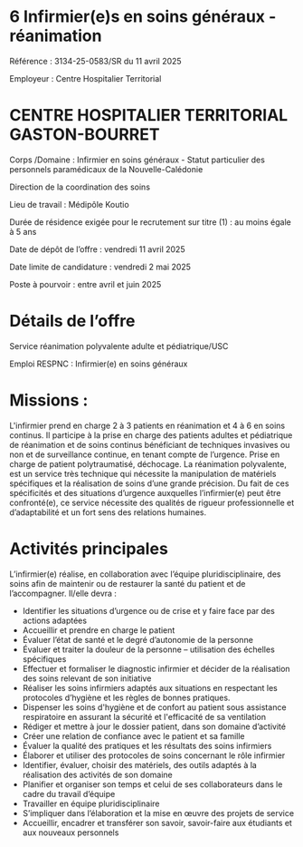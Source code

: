 # 6 Infirmier(e)s en soins généraux - réanimation

Référence : 3134-25-0583/SR du 11 avril 2025

Employeur : Centre Hospitalier Territorial

# CENTRE HOSPITALIER TERRITORIAL GASTON-BOURRET

Corps /Domaine : Infirmier en soins généraux - Statut particulier des personnels paramédicaux de la Nouvelle-Calédonie

Direction de la coordination des soins

Lieu de travail : Médipôle Koutio

Durée de résidence exigée pour le recrutement sur titre (1) : au moins égale à 5 ans

Date de dépôt de l’offre : vendredi 11 avril 2025

Date limite de candidature : vendredi 2 mai 2025

Poste à pourvoir : entre avril et juin 2025

# Détails de l’offre

Service réanimation polyvalente adulte et pédiatrique/USC

Emploi RESPNC : Infirmier(e) en soins généraux

# Missions :

L'infirmier prend en charge 2 à 3 patients en réanimation et 4 à 6 en soins continus. Il participe à la prise en charge des patients adultes et pédiatrique de réanimation et de soins continus bénéficiant de techniques invasives ou non et de surveillance continue, en tenant compte de l’urgence. Prise en charge de patient polytraumatisé, déchocage. La réanimation polyvalente, est un service très technique qui nécessite la manipulation de matériels spécifiques et la réalisation de soins d’une grande précision. Du fait de ces spécificités et des situations d’urgence auxquelles l’infirmier(e) peut être confronté(e), ce service nécessite des qualités de rigueur professionnelle et d’adaptabilité et un fort sens des relations humaines.

# Activités principales

L’infirmier(e) réalise, en collaboration avec l’équipe pluridisciplinaire, des soins afin de maintenir ou de restaurer la santé du patient et de l’accompagner. Il/elle devra :

- Identifier les situations d’urgence ou de crise et y faire face par des actions adaptées
- Accueillir et prendre en charge le patient
- Évaluer l’état de santé et le degré d’autonomie de la personne
- Évaluer et traiter la douleur de la personne – utilisation des échelles spécifiques
- Effectuer et formaliser le diagnostic infirmier et décider de la réalisation des soins relevant de son initiative
- Réaliser les soins infirmiers adaptés aux situations en respectant les protocoles d’hygiène et les règles de bonnes pratiques.
- Dispenser les soins d'hygiène et de confort au patient sous assistance respiratoire en assurant la sécurité et l'efficacité de sa ventilation
- Rédiger et mettre à jour le dossier patient, dans son domaine d’activité
- Créer une relation de confiance avec le patient et sa famille
- Évaluer la qualité des pratiques et les résultats des soins infirmiers
- Élaborer et utiliser des protocoles de soins concernant le rôle infirmier
- Identifier, évaluer, choisir des matériels, des outils adaptés à la réalisation des activités de son domaine
- Planifier et organiser son temps et celui de ses collaborateurs dans le cadre du travail d’équipe
- Travailler en équipe pluridisciplinaire
- S’impliquer dans l’élaboration et la mise en œuvre des projets de service
- Accueillir, encadrer et transférer son savoir, savoir-faire aux étudiants et aux nouveaux personnels